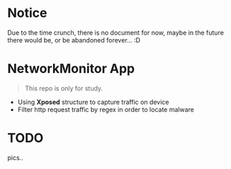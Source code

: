 # Notice
Due to the time crunch, there is no document for now, maybe in the future there would be, or be abandoned forever... :D
# NetworkMonitor App
> This repo is only for study. 
- Using **Xposed** structure to capture traffic on device
- Filter http request traffic by regex in order to locate malware

# TODO
pics..



